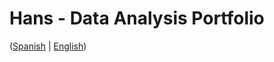 # Hans - Data Analysis Portfolio 
([Spanish](https://github.com/HansAllTech/Hans_Data_Analysis_Portfolio/blob/main/Proyectos.md#tabla-de-contenido-es--en) | [English](https://github.com/HansAllTech/Hans_Data_Analysis_Portfolio/blob/main/Projects.md#table-of-content-es--en))                         
                                                              
                                                                                                                                                                                                               
                                                            
                                                                      
                                          
                         
                         
              
     
            
       
   
 
 
 
